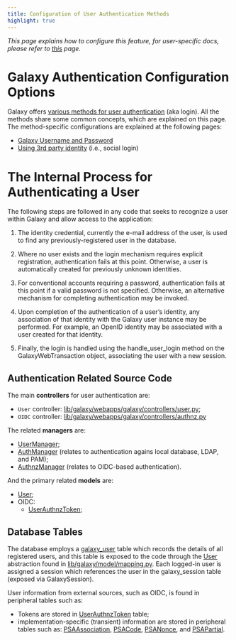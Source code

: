 ```yaml
---
title: Configuration of User Authentication Methods
highlight: true
---
```


_This page explains how to configure this feature, for user-specific docs, please refer to [this](/src/authnz/use/index.md) page._

# Galaxy Authentication Configuration Options

Galaxy offers [various methods for user authentication](/src/authnz/index.md#user-authentication-and-authorization)
(aka login). All the methods share some common concepts, which are explained on
this page. The method-specific configurations are explained at the following
pages:

- [Galaxy Username and Password](/src/authnz/config/gxy/index.md)
- [Using 3rd party identity](/src/authnz/config/oidc/index.md) (i.e., social login)


# The Internal Process for Authenticating a User

The following steps are followed in any code that seeks to recognize a
user within Galaxy and allow access to the application:

1. The identity credential, currently the e-mail address of the user,
is used to find any previously-registered user in the database.

2. Where no user exists and the login mechanism requires explicit
registration, authentication fails at this point. Otherwise, a user
is automatically created for previously unknown identities.

3. For conventional accounts requiring a password, authentication
fails at this point if a valid password is not specified. Otherwise,
an alternative mechanism for completing authentication may be invoked.

4. Upon completion of the authentication of a user’s identity,
any association of that identity with the Galaxy user instance may
be performed. For example, an OpenID identity may be associated
with a user created for that identity.

5. Finally, the login is handled using the handle_user_login method
on the GalaxyWebTransaction object, associating the user with a new session.


## Authentication Related Source Code

The main **controllers** for user authentication are:

- `User` controller: [lib/galaxy/webapps/galaxy/controllers/user.py](https://github.com/galaxyproject/galaxy/blob/95d9bfb021bd088cd4adfb950e87a2c6deb6a8ec/lib/galaxy/webapps/galaxy/controllers/user.py#L35);
- `OIDC` controller: [lib/galaxy/webapps/galaxy/controllers/authnz.py](https://github.com/galaxyproject/galaxy/blob/95d9bfb021bd088cd4adfb950e87a2c6deb6a8ec/lib/galaxy/webapps/galaxy/controllers/authnz.py#L17)


The related **managers** are:

- [UserManager](https://github.com/galaxyproject/galaxy/blob/95d9bfb021bd088cd4adfb950e87a2c6deb6a8ec/lib/galaxy/managers/users.py#L41);
- [AuthManager](https://github.com/galaxyproject/galaxy/blob/95d9bfb021bd088cd4adfb950e87a2c6deb6a8ec/lib/galaxy/auth/__init__.py#L13) (relates to authentication agains local database, LDAP, and PAM);
- [AuthnzManager](https://github.com/galaxyproject/galaxy/blob/95d9bfb021bd088cd4adfb950e87a2c6deb6a8ec/lib/galaxy/authnz/managers.py#L31) (relates to OIDC-based authentication).

And the primary related **models** are:

- [User](https://github.com/galaxyproject/galaxy/blob/95d9bfb021bd088cd4adfb950e87a2c6deb6a8ec/lib/galaxy/model/__init__.py#L294);
- OIDC:
    - [UserAuthnzToken](https://github.com/galaxyproject/galaxy/blob/95d9bfb021bd088cd4adfb950e87a2c6deb6a8ec/lib/galaxy/model/__init__.py#L5040);


## Database Tables

The database employs a [galaxy_user](https://github.com/galaxyproject/galaxy/blob/95d9bfb021bd088cd4adfb950e87a2c6deb6a8ec/lib/galaxy/model/mapping.py#L58-L73)
table which records the details of all registered users, and this table
is exposed to the code through the [User](https://github.com/galaxyproject/galaxy/blob/95d9bfb021bd088cd4adfb950e87a2c6deb6a8ec/lib/galaxy/model/__init__.py#L294)
abstraction found in [lib/galaxy/model/mapping.py](https://github.com/galaxyproject/galaxy/blob/95d9bfb021bd088cd4adfb950e87a2c6deb6a8ec/lib/galaxy/model/mapping.py#L1796-L1830).
Each logged-in user is assigned a session which references the user
in the galaxy_session table (exposed via GalaxySession).

User information from external sources, such as OIDC, is found in
peripheral tables such as:

- Tokens are stored in [UserAuthnzToken](https://github.com/galaxyproject/galaxy/blob/95d9bfb021bd088cd4adfb950e87a2c6deb6a8ec/lib/galaxy/model/mapping.py#L124-L132) table;
- implementation-specific (transient) information are stored in peripheral tables such as:
[PSAAssociation](https://github.com/galaxyproject/galaxy/blob/95d9bfb021bd088cd4adfb950e87a2c6deb6a8ec/lib/galaxy/model/mapping.py#L93-L101),
[PSACode](https://github.com/galaxyproject/galaxy/blob/95d9bfb021bd088cd4adfb950e87a2c6deb6a8ec/lib/galaxy/model/mapping.py#L103-L107),
[PSANonce](https://github.com/galaxyproject/galaxy/blob/95d9bfb021bd088cd4adfb950e87a2c6deb6a8ec/lib/galaxy/model/mapping.py#L109-L114), and
[PSAPartial](https://github.com/galaxyproject/galaxy/blob/95d9bfb021bd088cd4adfb950e87a2c6deb6a8ec/lib/galaxy/model/mapping.py#L116-L122).
